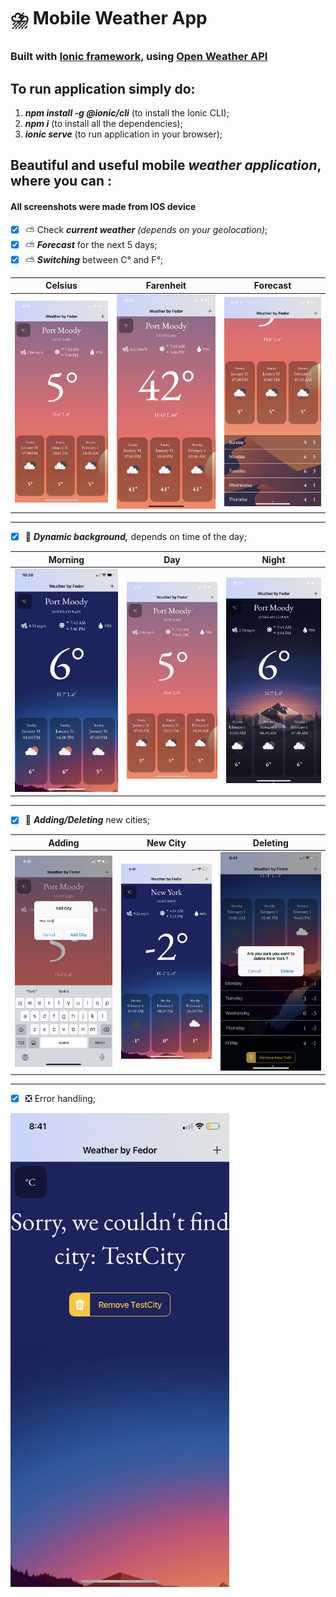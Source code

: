 # ⛈️ Mobile Weather App 
### Built with [Ionic framework](https://ionicframework.com/), using [Open Weather API](https://openweathermap.org/)

## To run application simply do:
1. ***npm install -g @ionic/cli*** (to install the Ionic CLI);
2. ***npm i*** (to install all the dependencies);
3. ***ionic serve*** (to run application in your browser);

## Beautiful and useful mobile _weather application_, where you can : 

#### All screenshots were made from IOS device #### 

- [x] ⛅ Check ***current weather*** *(depends on your geolocation)*;
- [x] ⛅ ***Forecast***  for the next 5 days;
- [x] ⛅ ***Switching*** between C° and F°;

|Celsius|Farenheit|Forecast|
|---|---|---|
|<img src="https://github.com/FedorMashoshin/Ionic-WeatherApp/raw/main/src/assets/screenshots/IMG_2794.PNG" width="350">|<img src="https://github.com/FedorMashoshin/Ionic-WeatherApp/raw/main/src/assets/screenshots/IMG_2798.PNG" width="350">|<img src="https://github.com/FedorMashoshin/Ionic-WeatherApp/raw/main/src/assets/screenshots/IMG_2795.PNG" width="350">

---

- [x] 🌄 ***Dynamic background,*** depends on time of the day;

|Morning|Day|Night|
|---|---|---|
|<img src="https://github.com/FedorMashoshin/Ionic-WeatherApp/raw/main/src/assets/screenshots/IMG_2793.PNG" width="350">|<img src="https://github.com/FedorMashoshin/Ionic-WeatherApp/raw/main/src/assets/screenshots/IMG_2794.PNG" width="350">|<img src="https://github.com/FedorMashoshin/Ionic-WeatherApp/raw/main/src/assets/screenshots/IMG_2790.PNG" width="350">

---

- [x] 🌆 ***Adding/Deleting*** new cities;

|Adding|New City|Deleting|
|---|---|---|
|<img src="https://github.com/FedorMashoshin/Ionic-WeatherApp/raw/main/src/assets/screenshots/IMG_2796.PNG" width="350">|<img src="https://github.com/FedorMashoshin/Ionic-WeatherApp/raw/main/src/assets/screenshots/IMG_2801.PNG" width="350">|<img src="https://github.com/FedorMashoshin/Ionic-WeatherApp/raw/main/src/assets/screenshots/IMG_2800.PNG" width="350">

---

- [x] ❎  Error handling;
<img src="https://github.com/FedorMashoshin/Ionic-WeatherApp/raw/main/src/assets/screenshots/IMG_2799.PNG" width="350">
